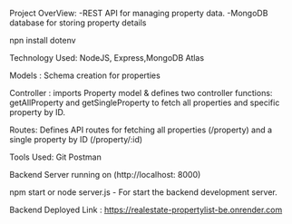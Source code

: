 Project OverView:
-REST API for managing property data.
-MongoDB database for storing property details

npn install dotenv

Technology Used:
NodeJS, Express,MongoDB Atlas

Models : Schema creation for properties

Controller : imports Property model & defines two controller functions: getAllProperty and getSingleProperty to fetch all properties and specific property by ID.

Routes: Defines API routes for fetching all properties (/property) and a single property by ID (/property/:id)

Tools Used:
Git
Postman

Backend Server running on (http://localhost: 8000)

npm start or node server.js - For start the backend development server.

Backend Deployed Link : https://realestate-propertylist-be.onrender.com




